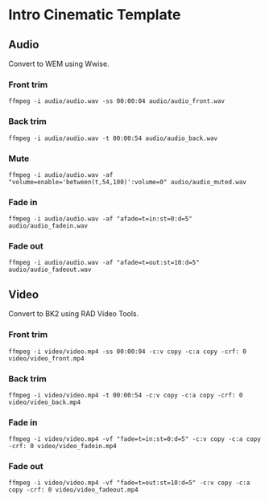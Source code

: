 # Intro Cinematic Template

## Audio

Convert to WEM using Wwise.

### Front trim
```ffmpeg -i audio/audio.wav -ss 00:00:04 audio/audio_front.wav```

### Back trim
```ffmpeg -i audio/audio.wav -t 00:00:54 audio/audio_back.wav```

### Mute
```ffmpeg -i audio/audio.wav -af "volume=enable='between(t,54,100)':volume=0" audio/audio_muted.wav```

### Fade in
```ffmpeg -i audio/audio.wav -af "afade=t=in:st=0:d=5" audio/audio_fadein.wav```

### Fade out
```ffmpeg -i audio/audio.wav -af "afade=t=out:st=10:d=5" audio/audio_fadeout.wav```

## Video

Convert to BK2 using RAD Video Tools.

### Front trim
```ffmpeg -i video/video.mp4 -ss 00:00:04 -c:v copy -c:a copy -crf: 0 video/video_front.mp4```

### Back trim
```ffmpeg -i video/video.mp4 -t 00:00:54 -c:v copy -c:a copy -crf: 0 video/video_back.mp4```

### Fade in
```ffmpeg -i video/video.mp4 -vf "fade=t=in:st=0:d=5" -c:v copy -c:a copy -crf: 0 video/video_fadein.mp4```

### Fade out
```ffmpeg -i video/video.mp4 -vf "fade=t=out:st=10:d=5" -c:v copy -c:a copy -crf: 0 video/video_fadeout.mp4```
